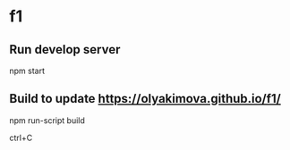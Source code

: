 # f1

## Run develop server

npm start

## Build to update https://olyakimova.github.io/f1/

npm run-script build

ctrl+C
